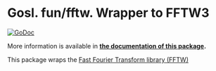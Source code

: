 # Gosl. fun/fftw. Wrapper to FFTW3

[![GoDoc](https://godoc.org/github.com/cpmech/gosl/fun/fftw?status.svg)](https://godoc.org/github.com/cpmech/gosl/fun/fftw) 

More information is available in **[the documentation of this package](https://godoc.org/github.com/cpmech/gosl/fun/fftw).**

This package wraps the [Fast Fourier Transform library (FFTW)](http://www.fftw.org)
